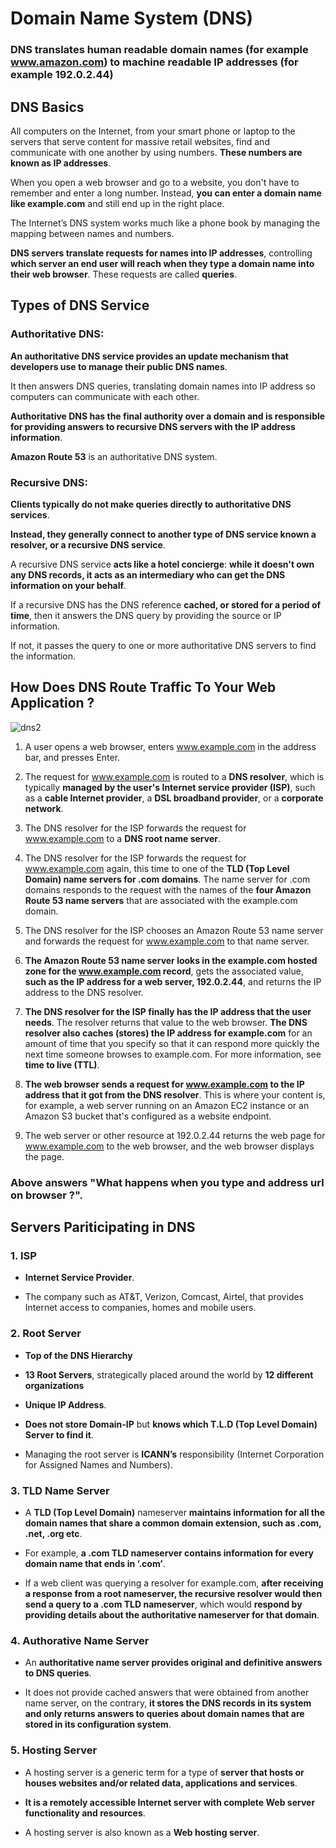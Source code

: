 # Domain Name System (DNS)

### DNS translates human readable domain names (for example www.amazon.com) to machine readable IP addresses (for example 192.0.2.44)


## DNS Basics 

All computers on the Internet, from your smart phone or laptop to the servers that serve content for massive retail websites, find and communicate with one another by using numbers. **These numbers are known as IP addresses**.

When you open a web browser and go to a website, you don't have to remember and enter a long number. Instead, **you can enter a domain name like example.com** and still end up in the right place.

The Internet’s DNS system works much like a phone book by managing the mapping between names and numbers. 

**DNS servers translate requests for names into IP addresses**, controlling **which server an end user will reach when they type a domain name into their web browser**. These requests are called **queries**.


## Types of DNS Service

### Authoritative DNS: 

**An authoritative DNS service provides an update mechanism that developers use to manage their public DNS names**. 

It then answers DNS queries, translating domain names into IP address so computers can communicate with each other.

**Authoritative DNS has the final authority over a domain and is responsible for providing answers to recursive DNS servers with the IP address information**. 

**Amazon Route 53** is an authoritative DNS system.

### Recursive DNS: 

**Clients typically do not make queries directly to authoritative DNS services**. 

**Instead, they generally connect to another type of DNS service known a resolver, or a recursive DNS service**. 

A recursive DNS service **acts like a hotel concierge**: **while it doesn't own any DNS records, it acts as an intermediary who can get the DNS information on your behalf**. 

If a recursive DNS has the DNS reference **cached, or stored for a period of time**, then it answers the DNS query by providing the source or IP information. 

If not, it passes the query to one or more authoritative DNS servers to find the information.


## How Does DNS Route Traffic To Your Web Application ?

![dns2](./dns_detail.jpg)

1. A user opens a web browser, enters www.example.com in the address bar, and presses Enter.

2. The request for www.example.com is routed to a **DNS resolver**, which is typically **managed by the user's Internet service provider (ISP)**, such as a **cable Internet provider**, a **DSL broadband provider**, or a **corporate network**.

3. The DNS resolver for the ISP forwards the request for www.example.com to a **DNS root name server**.

4. The DNS resolver for the ISP forwards the request for www.example.com again, this time to one of the **TLD (Top Level Domain) name servers for .com domains**. The name server for .com domains responds to the request with the names of the **four Amazon Route 53 name servers** that are associated with the example.com domain.

5. The DNS resolver for the ISP chooses an Amazon Route 53 name server and forwards the request for www.example.com to that name server.

6. **The Amazon Route 53 name server looks in the example.com hosted zone for the www.example.com record**, gets the associated value, **such as the IP address for a web server, 192.0.2.44**, and returns the IP address to the DNS resolver.

7. **The DNS resolver for the ISP finally has the IP address that the user needs**. The resolver returns that value to the web browser. **The DNS resolver also caches (stores) the IP address for example.com** for an amount of time that you specify so that it can respond more quickly the next time someone browses to example.com. For more information, see **time to live (TTL)**.

8. **The web browser sends a request for www.example.com to the IP address that it got from the DNS resolver**. This is where your content is, for example, a web server running on an Amazon EC2 instance or an Amazon S3 bucket that's configured as a website endpoint.

9. The web server or other resource at 192.0.2.44 returns the web page for www.example.com to the web browser, and the web browser displays the page.


### Above answers "What happens when you type and address url on browser ?".


## Servers Pariticipating in DNS 

### 1. ISP 

- **Internet Service Provider**. 

- The company such as AT&T, Verizon, Comcast, Airtel, that provides Internet access to companies, homes and mobile users.

### 2. Root Server 

- **Top of the DNS Hierarchy** 

- **13 Root Servers**, strategically placed around the world by **12 different organizations**

- **Unique IP Address**. 

- **Does not store Domain-IP** but **knows which T.L.D (Top Level Domain) Server to find it**.

- Managing the root server is **ICANN’s** responsibility (Internet Corporation for Assigned Names and Numbers).

### 3. TLD Name Server 

- A **TLD (Top Level Domain)** nameserver **maintains information for all the domain names that share a common domain extension, such as .com, .net, .org etc**.

- For example, **a .com TLD nameserver contains information for every domain name that ends in ‘.com’**.

- If a web client was querying a resolver for example.com, **after receiving a response from a root nameserver, the recursive resolver would then send a query to a .com TLD nameserver**, which would **respond by providing details about the authoritative nameserver for that domain**.


### 4. Authorative Name Server 

- An **authoritative name server provides original and definitive answers to DNS queries**.

- It does not provide cached answers that were obtained from another name server, on the contrary, **it stores the DNS records in its system and only returns answers to queries about domain names that are stored in its configuration system**.


### 5. Hosting Server 

- A hosting server is a generic term for a type of **server that hosts or houses websites and/or related data, applications and services**.

- **It is a remotely accessible Internet server with complete Web server functionality and resources**.

- A hosting server is also known as a **Web hosting server**.


